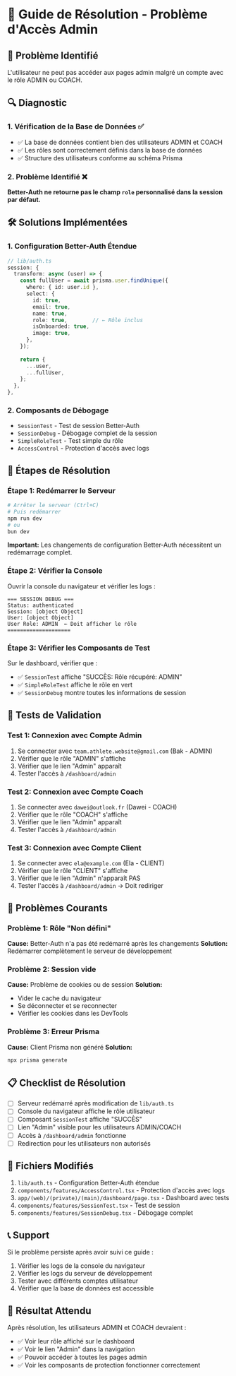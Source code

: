 # 🔧 Guide de Résolution - Problème d'Accès Admin

## 🚨 Problème Identifié

L'utilisateur ne peut pas accéder aux pages admin malgré un compte avec le rôle ADMIN ou COACH.

## 🔍 Diagnostic

### 1. Vérification de la Base de Données ✅
- ✅ La base de données contient bien des utilisateurs ADMIN et COACH
- ✅ Les rôles sont correctement définis dans la base de données
- ✅ Structure des utilisateurs conforme au schéma Prisma

### 2. Problème Identifié ❌
**Better-Auth ne retourne pas le champ `role` personnalisé dans la session par défaut.**

## 🛠️ Solutions Implémentées

### 1. Configuration Better-Auth Étendue
```typescript
// lib/auth.ts
session: {
  transform: async (user) => {
    const fullUser = await prisma.user.findUnique({
      where: { id: user.id },
      select: {
        id: true,
        email: true,
        name: true,
        role: true,        // ← Rôle inclus
        isOnboarded: true,
        image: true,
      },
    });
    
    return {
      ...user,
      ...fullUser,
    };
  },
},
```

### 2. Composants de Débogage
- `SessionTest` - Test de session Better-Auth
- `SessionDebug` - Débogage complet de la session
- `SimpleRoleTest` - Test simple du rôle
- `AccessControl` - Protection d'accès avec logs

## 🔄 Étapes de Résolution

### Étape 1: Redémarrer le Serveur
```bash
# Arrêter le serveur (Ctrl+C)
# Puis redémarrer
npm run dev
# ou
bun dev
```

**Important:** Les changements de configuration Better-Auth nécessitent un redémarrage complet.

### Étape 2: Vérifier la Console
Ouvrir la console du navigateur et vérifier les logs :
```
=== SESSION DEBUG ===
Status: authenticated
Session: [object Object]
User: [object Object]
User Role: ADMIN  ← Doit afficher le rôle
====================
```

### Étape 3: Vérifier les Composants de Test
Sur le dashboard, vérifier que :
- ✅ `SessionTest` affiche "SUCCÈS: Rôle récupéré: ADMIN"
- ✅ `SimpleRoleTest` affiche le rôle en vert
- ✅ `SessionDebug` montre toutes les informations de session

## 🧪 Tests de Validation

### Test 1: Connexion avec Compte Admin
1. Se connecter avec `team.athlete.website@gmail.com` (Bak - ADMIN)
2. Vérifier que le rôle "ADMIN" s'affiche
3. Vérifier que le lien "Admin" apparaît
4. Tester l'accès à `/dashboard/admin`

### Test 2: Connexion avec Compte Coach
1. Se connecter avec `dawei@outlook.fr` (Dawei - COACH)
2. Vérifier que le rôle "COACH" s'affiche
3. Vérifier que le lien "Admin" apparaît
4. Tester l'accès à `/dashboard/admin`

### Test 3: Connexion avec Compte Client
1. Se connecter avec `ela@example.com` (Ela - CLIENT)
2. Vérifier que le rôle "CLIENT" s'affiche
3. Vérifier que le lien "Admin" n'apparaît PAS
4. Tester l'accès à `/dashboard/admin` → Doit rediriger

## 🚨 Problèmes Courants

### Problème 1: Rôle "Non défini"
**Cause:** Better-Auth n'a pas été redémarré après les changements
**Solution:** Redémarrer complètement le serveur de développement

### Problème 2: Session vide
**Cause:** Problème de cookies ou de session
**Solution:** 
- Vider le cache du navigateur
- Se déconnecter et se reconnecter
- Vérifier les cookies dans les DevTools

### Problème 3: Erreur Prisma
**Cause:** Client Prisma non généré
**Solution:** 
```bash
npx prisma generate
```

## 📋 Checklist de Résolution

- [ ] Serveur redémarré après modification de `lib/auth.ts`
- [ ] Console du navigateur affiche le rôle utilisateur
- [ ] Composant `SessionTest` affiche "SUCCÈS"
- [ ] Lien "Admin" visible pour les utilisateurs ADMIN/COACH
- [ ] Accès à `/dashboard/admin` fonctionne
- [ ] Redirection pour les utilisateurs non autorisés

## 🔗 Fichiers Modifiés

1. `lib/auth.ts` - Configuration Better-Auth étendue
2. `components/features/AccessControl.tsx` - Protection d'accès avec logs
3. `app/(web)/(private)/(main)/dashboard/page.tsx` - Dashboard avec tests
4. `components/features/SessionTest.tsx` - Test de session
5. `components/features/SessionDebug.tsx` - Débogage complet

## 📞 Support

Si le problème persiste après avoir suivi ce guide :

1. Vérifier les logs de la console du navigateur
2. Vérifier les logs du serveur de développement
3. Tester avec différents comptes utilisateur
4. Vérifier que la base de données est accessible

## 🎯 Résultat Attendu

Après résolution, les utilisateurs ADMIN et COACH devraient :
- ✅ Voir leur rôle affiché sur le dashboard
- ✅ Voir le lien "Admin" dans la navigation
- ✅ Pouvoir accéder à toutes les pages admin
- ✅ Voir les composants de protection fonctionner correctement

